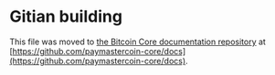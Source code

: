 Gitian building
================

This file was moved to [the Bitcoin Core documentation repository](https://github.com/paymastercoin-core/docs/blob/master/gitian-building.md) at [https://github.com/paymastercoin-core/docs](https://github.com/paymastercoin-core/docs).
